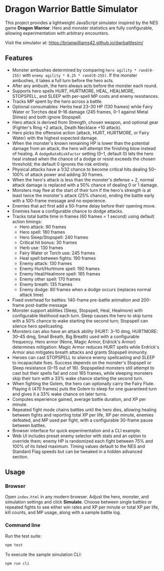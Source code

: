 # Dragon Warrior Battle Simulator

This project provides a lightweight JavaScript simulator inspired by the NES game **Dragon Warrior**. Hero and monster statistics are fully configurable, allowing experimentation with arbitrary encounters.

Visit the simulator at: https://brianwilliams42.github.io/dwrbattlesim/

## Features
- Monster ambushes determined by comparing `hero agility * rand(0-255)` with `enemy agility * 0.25 * rand(0-255)`. If the monster ambushes, it takes a full turn before the hero acts.
- After any ambush, the hero always acts before the monster each round.
- Supports hero spells HURT, HURTMORE, HEAL, HEALMORE, STOPSPELL, and SLEEP with per-spell MP costs and enemy resistances.
- Tracks MP spent by the hero across a battle.
- Optional consumables: Herbs heal 23–30 HP (130 frames) while Fairy Water or Torches deal 9–16 damage (245 frames, 0–1 against Metal Slimes) and both ignore Stopspell.
- Hero attack is derived from Strength, chosen weapon, and optional gear (Fighter's Ring +2 attack, Death Necklace +10 attack).
- Hero picks the offensive action (attack, HURT, HURTMORE, or Fairy Water) with the highest expected damage.
- When the monster's known remaining HP is lower than the potential damage from an attack, the hero will attempt the finishing blow instead of healing. A `dodgeRateRiskFactor` setting (0–1, default 0) lets the hero heal instead when the chance of a dodge or resist exceeds the chosen threshold; the default 0 ignores the risk entirely.
- Physical attacks have a 1/32 chance to become critical hits dealing 50–100% of attack power and adding 30 frames.
- When the hero's attack is less than the monster's defense + 2, normal attack damage is replaced with a 50% chance of dealing 0 or 1 damage.
- Monsters may flee at the start of their turn if the hero's strength is at least twice the monster's attack (25% chance), ending the battle early with a 100-frame message and no experience.
- Enemies that act first add a 50-frame delay before their opening move.
- Enemies have a configurable chance to dodge attacks.
- Tracks total battle time in frames (60 frames = 1 second) using default action timings:
  - Hero attack: 90 frames
  - Hero spell: 180 frames
  - Hero Sleep/Stopspell: 240 frames
  - Critical hit bonus: 30 frames
  - Herb use: 130 frames
  - Fairy Water or Torch use: 245 frames
  - Heal spell between fights: 190 frames
  - Enemy attack: 130 frames
  - Enemy Hurt/Hurtmore spell: 190 frames
  - Enemy Heal/Healmore spell: 165 frames
  - Enemy other spell: 170 frames
  - Enemy breath: 135 frames
  - Enemy dodge: 80 frames when a dodge occurs (replaces normal attack time)
- Fixed overhead for battles: 140-frame pre-battle animation and 200-frame post-battle message
- Monster support abilities (Sleep, Stopspell, Heal, Healmore) with configurable likelihood each turn. Sleep causes the hero to skip turns with a 50% chance to wake starting the second turn; Stopspell can silence hero spellcasting.
- Monsters can also have an attack ability (HURT: 3–10 dmg, HURTMORE: 30–45 dmg, Small Breath, Big Breath) used with a configurable frequency. Hero armor (None, Magic Armor, Erdrick's Armor) determines mitigation: Magic Armor reduces HURT spells while Erdrick's Armor also mitigates breath attacks and grants Stopspell immunity.
- Heroes can cast STOPSPELL to silence enemy spellcasting and SLEEP to incapacitate foes. Success depends on the monster's Stopspell or Sleep resistance (0–15 out of 16). Stopspelled monsters still attempt to cast but their spells fail and cost 165 frames, while sleeping monsters skip their turn with a 33% wake chance starting the second turn.
- When fighting the Golem, the hero can optionally carry the Fairy Flute. Playing it (470 frames) puts the Golem to sleep for one guaranteed turn and gives it a 33% wake chance on later turns.
- Computes experience gained, average battle duration, and XP per minute.
- Repeated fight mode chains battles until the hero dies, allowing healing between fights and reporting total XP per life, XP per minute, enemies defeated, and MP used per fight, with a configurable 30-frame pause between battles.
- Browser interface for quick experimentation and a CLI example.
- Web UI includes preset enemy selector with stats and an option to override them; enemy HP is randomized each fight between 75% and 100% of its listed maximum. Timing values default to the NES and Standard Flag speeds but can be tweaked in a hidden advanced section.

## Usage
### Browser
Open `index.html` in any modern browser. Adjust the hero, monster, and simulation settings and click **Simulate**. Choose between single battles or repeated fights to see either win rates and XP per minute or total XP per life, kill counts, and MP usage, along with a sample battle log.

### Command line
Run the test suite:

```bash
npm test
```

To execute the sample simulation CLI:

```bash
npm run cli
```
